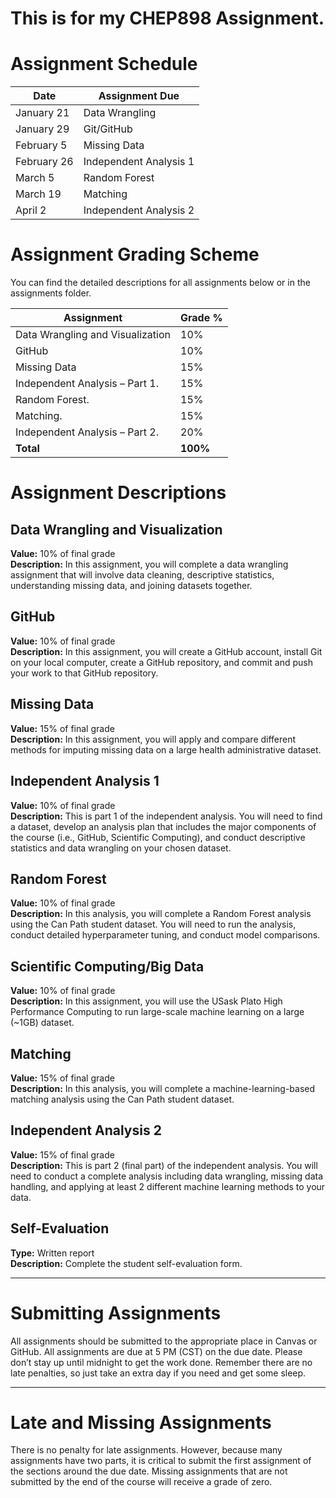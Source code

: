 # This is for my CHEP898 Assignment.

# Assignment Schedule

| Date         | Assignment Due        |
|--------------|-----------------------|
| January 21   | Data Wrangling        |
| January 29   | Git/GitHub            |
| February 5   | Missing Data          |
| February 26  | Independent Analysis 1 |
| March 5     | Random Forest         |
| March 19     | Matching              |
| April 2      | Independent Analysis 2 |

# Assignment Grading Scheme

You can find the detailed descriptions for all assignments below or in the assignments folder.

| Assignment                         | Grade % |
|------------------------------------|---------|
| Data Wrangling and Visualization   | 10%     |
|       GitHub                       | 10%     |
| Missing Data                       | 15%     |
| Independent Analysis – Part 1.     | 15%     |
|  Random Forest.                    | 15%     |
| Matching.                         | 15%     |
|  Independent Analysis – Part 2.    | 20%     |
| **Total**                          | **100%** |

# Assignment Descriptions

## Data Wrangling and Visualization
**Value:** 10% of final grade  
**Description:** In this assignment, you will complete a data wrangling assignment that will involve data cleaning, descriptive statistics, understanding missing data, and joining datasets together.

## GitHub
**Value:** 10% of final grade  
**Description:** In this assignment, you will create a GitHub account, install Git on your local computer, create a GitHub repository, and commit and push your work to that GitHub repository.

## Missing Data
**Value:** 15% of final grade  
**Description:** In this assignment, you will apply and compare different methods for imputing missing data on a large health administrative dataset.

## Independent Analysis 1
**Value:** 10% of final grade  
**Description:** This is part 1 of the independent analysis. You will need to find a dataset, develop an analysis plan that includes the major components of the course (i.e., GitHub, Scientific Computing), and conduct descriptive statistics and data wrangling on your chosen dataset.

## Random Forest
**Value:** 10% of final grade  
**Description:** In this analysis, you will complete a Random Forest analysis using the Can Path student dataset. You will need to run the analysis, conduct detailed hyperparameter tuning, and conduct model comparisons.

## Scientific Computing/Big Data
**Value:** 10% of final grade  
**Description:** In this assignment, you will use the USask Plato High Performance Computing to run large-scale machine learning on a large (~1GB) dataset.

## Matching
**Value:** 15% of final grade  
**Description:** In this analysis, you will complete a machine-learning-based matching analysis using the Can Path student dataset.

## Independent Analysis 2
**Value:** 15% of final grade  
**Description:** This is part 2 (final part) of the independent analysis. You will need to conduct a complete analysis including data wrangling, missing data handling, and applying at least 2 different machine learning methods to your data.

## Self-Evaluation
**Type:** Written report  
**Description:** Complete the student self-evaluation form.

---

# Submitting Assignments
All assignments should be submitted to the appropriate place in Canvas or GitHub. All assignments are due at 5 PM (CST) on the due date. Please don’t stay up until midnight to get the work done. Remember there are no late penalties, so just take an extra day if you need and get some sleep.

---

# Late and Missing Assignments
There is no penalty for late assignments. However, because many assignments have two parts, it is critical to submit the first assignment of the sections around the due date. Missing assignments that are not submitted by the end of the course will receive a grade of zero.


